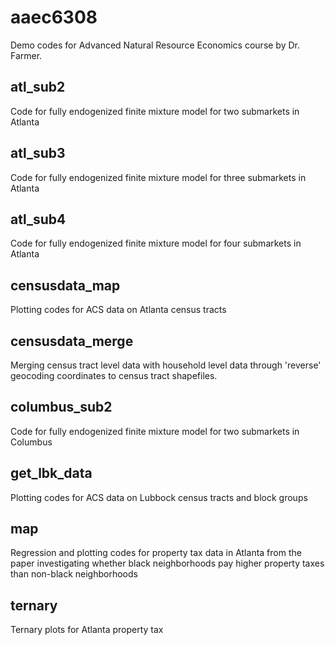 # aaec6308
Demo codes for Advanced Natural Resource Economics course by Dr. Farmer. 

## atl_sub2 
Code for fully endogenized finite mixture model for two submarkets in Atlanta 

## atl_sub3 
Code for fully endogenized finite mixture model for three submarkets in Atlanta 

## atl_sub4
Code for fully endogenized finite mixture model for four submarkets in Atlanta 

## censusdata_map
Plotting codes for ACS data on Atlanta census tracts 

## censusdata_merge 
Merging census tract level data with household level data through 'reverse' geocoding coordinates to census tract shapefiles. 

## columbus_sub2
Code for fully endogenized finite mixture model for two submarkets in Columbus 

## get_lbk_data 
Plotting codes for ACS data on Lubbock census tracts and block groups 

## map 
Regression and plotting codes for property tax data in Atlanta from the paper investigating whether black neighborhoods pay higher property taxes than non-black neighborhoods 

## ternary
Ternary plots for Atlanta property tax 
